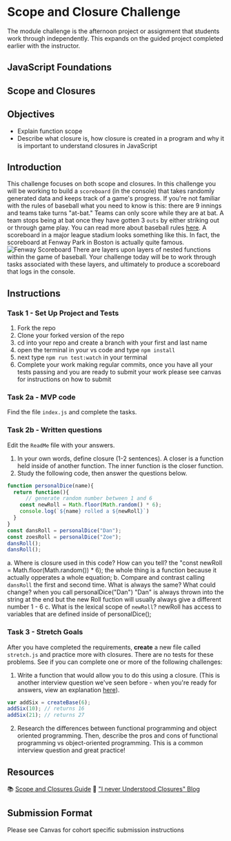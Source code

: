 # Scope and Closure Challenge
The module challenge is the afternoon project or assignment that students work through independently. This expands on the guided project completed earlier with the instructor.
## JavaScript Foundations
## Scope and Closures
## Objectives
- Explain function scope
- Describe what closure is, how closure is created in a program and why it is important to understand closures in JavaScript  
## Introduction
This challenge focuses on both scope and closures.
In this challenge you will be working to build a `scoreboard` (in the console) that takes randomly generated data and keeps track of a game's progress. If you're not familiar with the rules of baseball what you need to know is this: there are 9 innings and teams take turns "at-bat." Teams can only score while they are at bat. A team stops being at bat once they have gotten 3 `outs` by either striking out or through game play. You can read more about baseball rules [here](https://www.rulesofsport.com/sports/baseball.html).
A scoreboard in a major league stadium looks something like this. In fact, the scoreboard at Fenway Park in Boston is actually quite famous. 
![Fenway Scoreboard](https://storage.googleapis.com/afs-prod/media/media:e959506330fd4e5890023c93cfbaac55/800.jpeg)
There are layers upon layers of nested functions within the game of baseball. Your challenge today will be to work through tasks associated with these layers, and ultimately to produce a scoreboard that logs in the console.
## Instructions
### Task 1 - Set Up Project and Tests
1. Fork the repo
2. Clone your forked version of the repo
3. cd into your repo and create a branch with your first and last name
4. open the terminal in your vs code and type `npm install`
5. next type `npm run test:watch` in your terminal
6. Complete your work making regular commits, once you have all your tests passing and you are ready to submit your work please see canvas for instructions on how to submit
### Task 2a - MVP code
Find the file `index.js` and complete the tasks.
### Task 2b - Written questions
Edit the `ReadMe` file with your answers.
1. In your own words, define closure (1-2 sentences).
    A closer is a function held inside of another function.
    The inner function is the closer function.
2. Study the following code, then answer the questions below.
```js
function personalDice(name){
  return function(){
      // generate random number between 1 and 6
    const newRoll = Math.floor(Math.random() * 6);
    console.log(`${name} rolled a ${newRoll}`)
  }
}
const dansRoll = personalDice("Dan");
const zoesRoll = personalDice("Zoe");
dansRoll();
dansRoll();
```
a. Where is closure used in this code? How can you tell?
    the "const newRoll = Math.floor(Math.random()) * 6);
    the whole thing is a function because it actually opperates a whole equation; 
b. Compare and contrast calling `dansRoll` the first and second time. What is always the same? What could change?
    when you call personalDice("Dan") "Dan" is always thrown into the string at the end
    but the new Roll fuction will usually always give a different number 1 - 6
c. What is the lexical scope of `newRoll`? 
    newRoll has access to variables that are defined inside of personalDice();
### Task 3 - Stretch Goals
After you have completed the requirements, **create** a new file called `stretch.js` and practice more with closures. There are no tests for these problems.
See if you can complete one or more of the following challenges:
1. Write a function that would allow you to do this using a closure. (This is another interview question we've seen before - when you're ready for answers, view an explanation [here](https://www.coderbyte.com/algorithm/3-common-javascript-closure-questions)).
```js
var addSix = createBase(6);
addSix(10); // returns 16
addSix(21); // returns 27
```
2. Research the differences between functional programming and object oriented programming. Then, describe the pros and cons of functional programming vs object-oriented programming. This is a common interview question and great practice!
## Resources
📚 [Scope and Closures Guide](https://css-tricks.com/javascript-scope-closures/)
🧠 ["I never Understood Closures" Blog](https://medium.com/dailyjs/i-never-understood-javascript-closures-9663703368e8)
## Submission Format
Please see Canvas for cohort specific submission instructions 